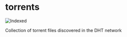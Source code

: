 torrents 
========
![Indexed](https://img.shields.io/badge/indexed-43761-blue)

Collection of torrent files discovered in the DHT network
